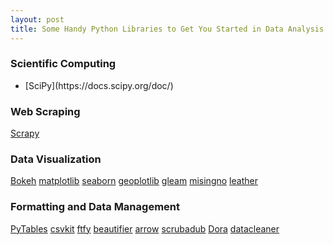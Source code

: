```yaml
---
layout: post
title: Some Handy Python Libraries to Get You Started in Data Analysis
---
```


<h3>Scientific Computing</h3>

<ul>
<li>[SciPy](https://docs.scipy.org/doc/)</li>
</ul>

<h3>Web Scraping</h3>

[Scrapy](https://scrapy.org/)

<h3>Data Visualization</h3>

[Bokeh](https://bokeh.pydata.org/en/latest/)
[matplotlib](http://matplotlib.org/)
[seaborn](http://seaborn.pydata.org/)
[geoplotlib](https://github.com/andrea-cuttone/geoplotlib)
[gleam](https://github.com/dgrtwo/gleam)
[misingno](https://github.com/ResidentMario/missingno)
[leather](http://leather.readthedocs.io/en/latest/index.html)

<h3>Formatting and Data Management</h3>

[PyTables](http://www.pytables.org/)
[csvkit](http://csvkit.rtfd.org/)
[ftfy](https://github.com/LuminosoInsight/python-ftfy)
[beautifier](https://github.com/sachinvettithanam/beautifier)
[arrow](http://arrow.readthedocs.io/en/latest/)
[scrubadub](http://scrubadub.readthedocs.io/en/stable/index.html)
[Dora](https://github.com/NathanEpstein/Dora)
[datacleaner](https://github.com/rhiever/datacleaner)

